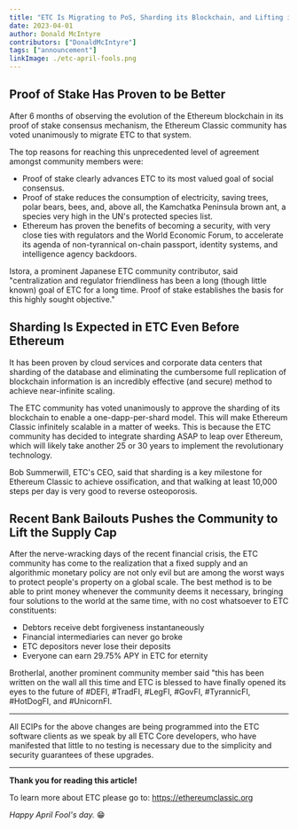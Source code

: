 ```yaml
---
title: "ETC Is Migrating to PoS, Sharding its Blockchain, and Lifting its Supply Cap"
date: 2023-04-01
author: Donald McIntyre
contributors: ["DonaldMcIntyre"]
tags: ["announcement"]
linkImage: ./etc-april-fools.png
---
```


## Proof of Stake Has Proven to be Better

After 6 months of observing the evolution of the Ethereum blockchain in its proof of stake consensus mechanism, the Ethereum Classic community has voted unanimously to migrate ETC to that system.

The top reasons for reaching this unprecedented level of agreement amongst community members were:

- Proof of stake clearly advances ETC to its most valued goal of social consensus.
- Proof of stake reduces the consumption of electricity, saving trees, polar bears, bees, and, above all, the Kamchatka Peninsula brown ant, a species very high in the UN's protected species list.
- Ethereum has proven the benefits of becoming a security, with very close ties with regulators and the World Economic Forum, to accelerate its agenda of non-tyrannical on-chain passport, identity systems, and intelligence agency backdoors.

Istora, a prominent Japanese ETC community contributor, said "centralization and regulator friendliness has been a long (though little known) goal of ETC for a long time. Proof of stake establishes the basis for this highly sought objective."

## Sharding Is Expected in ETC Even Before Ethereum

It has been proven by cloud services and corporate data centers that sharding of the database and eliminating the cumbersome full replication of blockchain information is an incredibly effective (and secure) method to achieve near-infinite scaling.

The ETC community has voted unanimously to approve the sharding of its blockchain to enable a one-dapp-per-shard model. This will make Ethereum Classic infinitely scalable in a matter of weeks. This is because the ETC community has decided to integrate sharding ASAP to leap over Ethereum, which will likely take another 25 or 30 years to implement the revolutionary technology.

Bob Summerwill, ETC's CEO, said that sharding is a key milestone for Ethereum Classic to achieve ossification, and that walking at least 10,000 steps per day is very good to reverse osteoporosis.

## Recent Bank Bailouts Pushes the Community to Lift the Supply Cap

After the nerve-wracking days of the recent financial crisis, the ETC community has come to the realization that a fixed supply and an algorithmic monetary policy are not only evil but are among the worst ways to protect people's property on a global scale. The best method is to be able to print money whenever the community deems it necessary, bringing four solutions to the world at the same time, with no cost whatsoever to ETC constituents:

- Debtors receive debt forgiveness instantaneously
- Financial intermediaries can never go broke
- ETC depositors never lose their deposits
- Everyone can earn 29.75% APY in ETC for eternity

Brotherlal, another prominent community member said "this has been written on the wall all this time and ETC is blessed to have finally opened its eyes to the future of #DEFI, #TradFI, #LegFI, #GovFI, #TyrannicFI, #HotDogFI, and #UnicornFI.

---

All ECIPs for the above changes are being programmed into the ETC software clients as we speak by all ETC Core developers, who have manifested that little to no testing is necessary due to the simplicity and security guarantees of these upgrades.

---

**Thank you for reading this article!**

To learn more about ETC please go to: https://ethereumclassic.org

*Happy April Fool's day.* 😁

